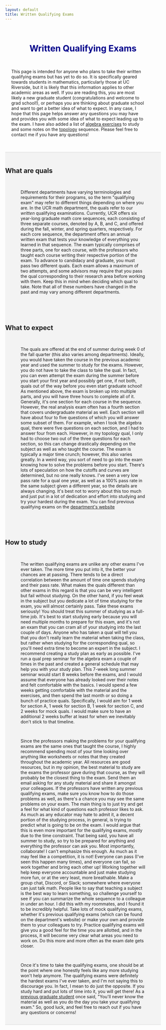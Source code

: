 ```yaml
---
layout: default
title: Written Qualifying Exams
---
```


<!-- Allows for LaTeX writing -->
<script type="text/javascript" async 
    src="https://cdnjs.cloudflare.com/ajax/libs/mathjax/2.7.1/MathJax.js?
    config=TeX-AMS-MML_HTMLorMML">
</script>



<br>
<h1 align=center style="color: darkblue">Written Qualifying Exams</h1>
<br>
<p style="margin-left:20px; margin-right:50px;">This page is intended for anyone who plans to take their written qualifying exams but has yet to do so. It is specifically geared towards students in mathematics, particularly those at UC Riverside, but it is likely that this information applies to other academic areas as well. If you are reading this, you are most likely a new graduate student (congratulations and welcome to grad school!), or perhaps you are thinking about graduate school and want to get a better idea of what to expect. In any case, I hope that this page helps answer any questions you may have and provides you with some idea of what to expect leading up to the exam. I have also added a list of <a href="/quals/algebra">algebra exercises</a> to study and some notes on the <a href="/quals/topology">topology</a> sequence. Please feel free to contact me if you have any questions!</p>
<br>










<br>
<div style="background-color: #f3f3f3; border-top: 1px solid #d5d5d5; border-bottom: 1px solid #d5d5d5; page-break-after: always;">
	<br>
    <h2>What are quals</h2>
    <br>
    <div style="margin-left:50px; margin-right:50px;">
        <p>Different departments have varying terminologies and requirements for their programs, so the term "qualifying exam" may refer to different things depending on where you are. In the UCR math department, the quals refer to our <i>written</i> qualifying examinations. Currently, UCR offers six year-long graduate math core sequences, each consisting of three separate courses, denoted by A, B, and C, and offered during the fall, winter, and spring quarters, respectively. For each core sequence, the department offers an annual written exam that tests your knowledge of everything you learned in that sequence. The exam typically comprises of three parts, one for each course, with the professors who taught each course writing their respective portion of the exam. To advance to candidacy and graduate, you must pass two different quals. Each exam allows a maximum of two attempts, and some advisors may require that you pass the qual corresponding to their research area before working with them. Keep this in mind when deciding which qual to take. Note that all of these numbers have changed in the past and may vary among different departments.</p>
    </div>
    <br>
    <br>
    <br>
    <h2>What to expect</h2>
    <br>
    <div style="margin-left:50px; margin-right:50px;">
        <p>The quals are offered at the end of summer during week 0 of the fall quarter (this also varies among departments). Ideally, you would have taken the course in the previous academic year and used the summer to study for the exams. However, you do not have to take the class to take the qual. In fact, you can even attempt the exam during the summer before you start your first year and possibly get one, if not both, quals out of the way before you even start graduate school! As mentioned above, the exam is broken up into multiple parts, and you will have three hours to complete all of it. Generally, it's one section for each course in the sequence. However, the real analysis exam often has a fourth section that covers undergraduate material as well. Each section will have about four to five questions of which you will answer some subset of them. For example, when I took the algebra qual, there were five questions on each section, and I had to answer four from each. However, in my topology qual, I only had to choose two out of the three questions for each section, so this can change drastically depending on the subject as well as who taught the course. The exam is typically a major time crunch; however, this also varies greatly. In a weird way, you sort of need to go into the exam knowing how to solve the problems before you start. There's lots of speculation on how the cutoffs and curves are determined, but no one really knows. I've seen a very low pass rate for a qual one year, as well as a 100% pass rate in the same subject given a different year, so the details are always changing. It's best not to worry about this too much and just put in a lot of dedication and effort into studying and try your hardest during the exam. You can find previous qualifying exams on the <a href="https://mathdept.ucr.edu/written-qualifying-exams-past">department's website</a></p>
    </div>
    <br>
    <br>
    <br>
    <h2>How to study</h2>
    <br>
    <div style="margin-left:50px; margin-right:50px;">
        <p>The written qualifying exams are unlike any other exams I've ever taken. The more time you put into it, the better your chances are at passing. There tends to be a direct correlation between the amount of time one spends studying and their pass rate. What makes the quals different than other exams in this regard is that you can be very intelligent but fail without studying. On the other hand, if you feel weak in the subject but you dedicate a lot of time studying for the exam, you will almost certainly pass. Take these exams seriously! You should treat this summer of studying as a full-time job. It's best to start studying early because you will need multiple months to prepare for this exam, and it's not an exam that you can cram all of your studying into the last couple of days. Anyone who has taken a qual will tell you that you don't really learn the material when taking the class, but rather when studying for the corresponding qual, so you'll need extra time to become an expert in the subject. I recommend creating a study plan as early as possible. I've run a qual prep seminar for the algebra exam a couple of times in the past and created a general schedule that may help you with your study plan. This 7-week long summer seminar would start 8 weeks before the exams, and I would assume that everyone has already looked over their notes and felt comfortable with the basics. I would spend a few weeks getting comfortable with the material and the exercises, and then spend the last month or so doing a bunch of practice quals. Specifically, I would aim for 1 week for section A, 1 week for section B, 1 week for section C, and 2 weeks for mock quals. I would make sure to have an additional 2 weeks buffer at least for when we inevitably don't stick to that timeline.</p>
        <br>
        <p>Since the professors making the problems for your qualifying exams are the same ones that taught the course, I highly recommend spending most of your time looking over anything like worksheets or notes that they created throughout the academic year. All resources are good resources, but in my opinion, the best material to study are the exams the professor gave during that course, as they will probably be the closest thing to the exam. Send them an email asking for any study material and share it amongst your colleagues. If the professors have written any previous qualifying exams, make sure you know how to do those problems as well, as there's a chance you may see the same problems on your exam. The main thing is to just try and get a feel for what kind of questions each professor likes to ask. As much as any educator may hate to admit it, a decent portion of the studying process, in general, is trying to predict what is going to be on the exam. I would argue that this is even more important for the qualifying exams, mostly due to the time constraint. That being said, you have all summer to study, so try to be prepared for anything and everything the professor can ask you. Most importantly, collaborate! I can't emphasize this enough. As much as it may feel like a competition, it is not! Everyone can pass (I've seen this happen many times), and everyone can fail, so work together and bring each other up! Working together will help keep everyone accountable and just make studying more fun, or at the very least, more breathable. Make a group chat, Discord, or Slack; somewhere where everyone can just talk math. People like to say that teaching a subject is the best way to learn something, so challenge yourself to see if you can summarize the whole sequence to a colleague in under an hour. I did this with my roommates, and I found it to be incredibly helpful. Take lots of mock qualifying exams, whether it's previous qualifying exams (which can be found on the department's website) or make your own and provide them to your colleagues to try. Practice qualifying exams will give you a good feel for the time you are allotted, and in the process, it will become very clear what areas you need to work on. Do this more and more often as the exam date gets closer.</p>
        <br>
        <p>Once it's time to take the qualifying exams, one should be at the point where one honestly feels like any more studying won't help anymore. The qualifying exams were definitely the hardest exams I've ever taken, and I'm not saying this to discourage you. In fact, I mean to do just the opposite. If you study hard and put lots of time into it, you will get there! As a <a href="https://yozh.org/">previous graduate student</a> once said, "You'll never know the material as well as you do the day you take your qualifying exam." So, good luck, and feel free to reach out if you have any questions or concerns!</p>
    </div>
    <br>
</div>





